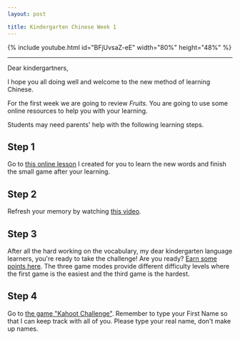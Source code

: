 ```yaml
---
layout: post

title: Kindergarten Chinese Week 1
---
```


{% include youtube.html id="BFjUvsaZ-eE" width="80%" height="48%" %}

---

Dear kindergartners,

I hope you all doing well and welcome to the new method of learning Chinese.

For the first week we are going to review *Fruits*. You are going to use some online resources to help you with your learning.

Students may need parents' help with the following learning steps.

## Step 1

Go to [this online lesson][slides] I created for you to learn the new words and finish the small game after your learning.

## Step 2

Refresh your memory by watching [this video][video].

## Step 3

After all the hard working on the vocabulary, my dear kindergarten language learners, you're ready to take the challenge! Are you ready? [Earn some points here][vocab]. The three game modes provide different difficulty levels where the first game is the easiest and the third game is the hardest.

## Step 4

Go to [the game "Kahoot Challenge"][kahoot]. Remember to type your First Name so that I can keep track with all of you. Please type your real name, don't make up names.

[slides]: /app-slides/?fruits/
[video]: https://www.youtube.com/watch?v=BFjUvsaZ-eE
[vocab]: /app-vocab/?fruits4a,fruits4b
[kahoot]: https://kahoot.it/challenge/034848?challenge-id=9f4e2e9f-9b72-4be5-8348-38204d05d88d_1586247368510
